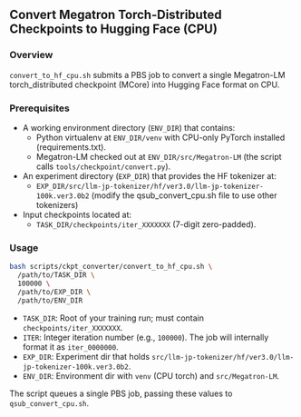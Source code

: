 ## Convert Megatron Torch-Distributed Checkpoints to Hugging Face (CPU)

### Overview
`convert_to_hf_cpu.sh` submits a PBS job to convert a single Megatron-LM torch_distributed checkpoint (MCore) into Hugging Face format on CPU.

### Prerequisites
- A working environment directory (`ENV_DIR`) that contains:
  - Python virtualenv at `ENV_DIR/venv` with CPU-only PyTorch installed (requirements.txt).
  - Megatron-LM checked out at `ENV_DIR/src/Megatron-LM` (the script calls `tools/checkpoint/convert.py`).
- An experiment directory (`EXP_DIR`) that provides the HF tokenizer at:
  - `EXP_DIR/src/llm-jp-tokenizer/hf/ver3.0/llm-jp-tokenizer-100k.ver3.0b2` (modify the qsub_convert_cpu.sh file to use other tokenizers)
- Input checkpoints located at:
  - `TASK_DIR/checkpoints/iter_XXXXXXX` (7-digit zero-padded).

### Usage
```bash
bash scripts/ckpt_converter/convert_to_hf_cpu.sh \
  /path/to/TASK_DIR \
  100000 \
  /path/to/EXP_DIR \
  /path/to/ENV_DIR
```

- `TASK_DIR`: Root of your training run; must contain `checkpoints/iter_XXXXXXX`.
- `ITER`: Integer iteration number (e.g., `100000`). The job will internally format it as `iter_0000000`.
- `EXP_DIR`: Experiment dir that holds `src/llm-jp-tokenizer/hf/ver3.0/llm-jp-tokenizer-100k.ver3.0b2`.
- `ENV_DIR`: Environment dir with `venv` (CPU torch) and `src/Megatron-LM`.

The script queues a single PBS job, passing these values to `qsub_convert_cpu.sh`.